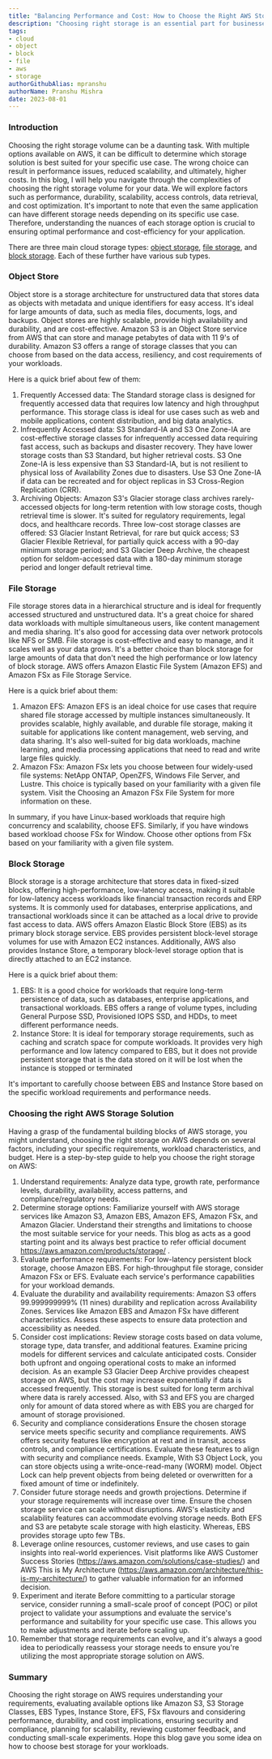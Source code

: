 ```yaml
---  
title: "Balancing Performance and Cost: How to Choose the Right AWS Storage Solution for Your Applications"  
description: "Choosing right storage is an essential part for businesses to keep their systems performant and cost efficient, but it can be a complex and challenging process. Here's how to do it."
tags:  
- cloud
- object
- block
- file
- aws
- storage
authorGithubAlias: mpranshu
authorName: Pranshu Mishra
date: 2023-08-01
---
```

### Introduction
Choosing the right storage volume can be a daunting task. With multiple options available on AWS, it can be difficult to determine which storage solution is best suited for your specific use case. The wrong choice can result in performance issues, reduced scalability, and ultimately, higher costs. In this blog, I will help you navigate through the complexities of choosing the right storage volume for your data. We will explore factors such as performance, durability, scalability, access controls, data retrieval, and cost optimization. It's important to note that even the same application can have different storage needs depending on its specific use case. Therefore, understanding the nuances of each storage option is crucial to ensuring optimal performance and cost-efficiency for your application.

There are three main cloud storage types: [object storage](https://aws.amazon.com/what-is/object-storage/), [file storage](https://aws.amazon.com/what-is/cloud-file-storage/), and [block storage](https://aws.amazon.com/what-is/block-storage/). Each of these further have various sub types. 


### Object Store

Object store is a storage architecture for unstructured data that stores data as objects with metadata and unique identifiers for easy access. It's ideal for large amounts of data, such as media files, documents, logs, and backups. Object stores are highly scalable, provide high availability and durability, and are cost-effective. Amazon S3 is an Object Store service from AWS that can store and manage petabytes of data with 11 9's of durability. Amazon S3 offers a range of storage classes that you can choose from based on the data access, resiliency, and cost requirements of your workloads.

Here is a quick brief about few of them:

1. Frequently Accessed data: The Standard storage class is designed for frequently accessed data that requires low latency and high throughput performance. This storage class is ideal for use cases such as web and mobile applications, content distribution, and big data analytics.
2. Infrequently Accessed data: S3 Standard-IA and S3 One Zone-IA are cost-effective storage classes for infrequently accessed data requiring fast access, such as backups and disaster recovery. They have lower storage costs than S3 Standard, but higher retrieval costs. S3 One Zone-IA is less expensive than S3 Standard-IA, but is not resilient to physical loss of Availability Zones due to disasters. Use S3 One Zone-IA if data can be recreated and for object replicas in S3 Cross-Region Replication (CRR). 
3. Archiving Objects: Amazon S3's Glacier storage class archives rarely-accessed objects for long-term retention with low storage costs, though retrieval time is slower. It's suited for regulatory requirements, legal docs, and healthcare records. Three low-cost storage classes are offered: S3 Glacier Instant Retrieval, for rare but quick access; S3 Glacier Flexible Retrieval, for partially quick access with a 90-day minimum storage period; and S3 Glacier Deep Archive, the cheapest option for seldom-accessed data with a 180-day minimum storage period and longer default retrieval time.

### File Storage

File storage stores data in a hierarchical structure and is ideal for frequently accessed structured and unstructured data. It's a great choice for shared data workloads with multiple simultaneous users, like content management and media sharing. It's also good for accessing data over network protocols like NFS or SMB. File storage is cost-effective and easy to manage, and it scales well as your data grows. It's a better choice than block storage for large amounts of data that don't need the high performance or low latency of block storage. AWS offers Amazon Elastic File System (Amazon EFS) and Amazon FSx as File Storage Service.

Here is a quick brief about them:

1. Amazon EFS: Amazon EFS is an ideal choice for use cases that require shared file storage accessed by multiple instances simultaneously. It provides scalable, highly available, and durable file storage, making it suitable for applications like content management, web serving, and data sharing. It's also well-suited for big data workloads, machine learning, and media processing applications that need to read and write large files quickly.
2. Amazon FSx: Amazon FSx lets you choose between four widely-used file systems: NetApp ONTAP, OpenZFS, Windows File Server, and Lustre. This choice is typically based on your familiarity with a given file system. Visit the Choosing an Amazon FSx File System for more information on these. 

In summary, if you have Linux-based workloads that require high concurrency and scalability, choose EFS. Similarly, if you have windows based workload choose FSx for Window. Choose other options from FSx based on your familiarity with a given file system.


### Block Storage

Block storage is a storage architecture that stores data in fixed-sized blocks, offering high-performance, low-latency access, making it suitable for low-latency access workloads like financial transaction records and ERP systems. It is commonly used for databases, enterprise applications, and transactional workloads since it can be attached as a local drive to provide fast access to data. AWS offers Amazon Elastic Block Store (EBS) as its primary block storage service. EBS provides persistent block-level storage volumes for use with Amazon EC2 instances. Additionally, AWS also provides Instance Store, a temporary block-level storage option that is directly attached to an EC2 instance.

Here is a quick brief about them:

1. EBS: It is a good choice for workloads that require long-term persistence of data, such as databases, enterprise applications, and transactional workloads. EBS offers a range of volume types, including General Purpose SSD, Provisioned IOPS SSD, and HDDs, to meet different performance needs.
2. Instance Store: It is ideal for temporary storage requirements, such as caching and scratch space for compute workloads. It provides very high performance and low latency compared to EBS, but it does not provide persistent storage that is the data stored on it will be lost when the instance is stopped or terminated

It's important to carefully choose between EBS and Instance Store based on the specific workload requirements and performance needs.

### Choosing the right AWS Storage Solution
Having a grasp of the fundamental building blocks of AWS storage, you might understand, choosing the right storage on AWS depends on several factors, including your specific requirements, workload characteristics, and budget. 
Here is a step-by-step guide to help you choose the right storage on AWS:
1. Understand requirements: Analyze data type, growth rate, performance levels, durability, availability, access patterns, and compliance/regulatory needs.
2. Determine storage options: Familiarize yourself with AWS storage services like Amazon S3, Amazon EBS, Amazon EFS, Amazon FSx, and Amazon Glacier. Understand their strengths and limitations to choose the most suitable service for your needs. This blog as acts as a good starting point and its always best practice to refer official document https://aws.amazon.com/products/storage/ .
3. Evaluate performance requirements: For low-latency persistent block storage, choose Amazon EBS. For high-throughput file storage, consider Amazon FSx or EFS. Evaluate each service's performance capabilities for your workload demands.
4. Evaluate the durability and availability requirements: Amazon S3 offers 99.999999999% (11 nines) durability and replication across Availability Zones. Services like Amazon EBS and Amazon FSx have different characteristics. Assess these aspects to ensure data protection and accessibility as needed.
5. Consider cost implications: Review storage costs based on data volume, storage type, data transfer, and additional features. Examine pricing models for different services and calculate anticipated costs. Consider both upfront and ongoing operational costs to make an informed decision. As an example S3 Glacier Deep Archive provides cheapest storage on AWS, but the cost may increase exponentially if data is accessed frequently. This storage is best suited for long term archival where data is rarely accessed. Also, with S3 and EFS you are charged only for amount of data stored where as with EBS you are charged for amount of storage provisioned.
6. Security and compliance considerations Ensure the chosen storage service meets specific security and compliance requirements. AWS offers security features like encryption at rest and in transit, access controls, and compliance certifications. Evaluate these features to align with security and compliance needs. Example, With S3 Object Lock, you can store objects using a write-once-read-many (WORM) model. Object Lock can help prevent objects from being deleted or overwritten for a fixed amount of time or indefinitely.
7. Consider future storage needs and growth projections. Determine if your storage requirements will increase over time. Ensure the chosen storage service can scale without disruptions. AWS's elasticity and scalability features can accommodate evolving storage needs. Both EFS and S3 are petabyte scale storage with high elasticity. Whereas, EBS provides storage upto few TBs.
8. Leverage online resources, customer reviews, and use cases to gain insights into real-world experiences. Visit platforms like AWS Customer Success Stories (https://aws.amazon.com/solutions/case-studies/) and AWS This is My Architecture (https://aws.amazon.com/architecture/this-is-my-architecture/) to gather valuable information for an informed decision.
9. Experiment and iterate Before committing to a particular storage service, consider running a small-scale proof of concept (POC) or pilot project to validate your assumptions and evaluate the service's performance and suitability for your specific use case. This allows you to make adjustments and iterate before scaling up.
10. Remember that storage requirements can evolve, and it's always a good idea to periodically reassess your storage needs to ensure you're utilizing the most appropriate storage solution on AWS.

### Summary
Choosing the right storage on AWS requires understanding your requirements, evaluating available options like Amazon S3, S3 Storage Classes, EBS Types, Instance Store, EFS, FSx flavours and considering performance, durability, and cost implications, ensuring security and compliance, planning for scalability, reviewing customer feedback, and conducting small-scale experiments. Hope this blog gave you some idea on how to choose best storage for your workloads.

